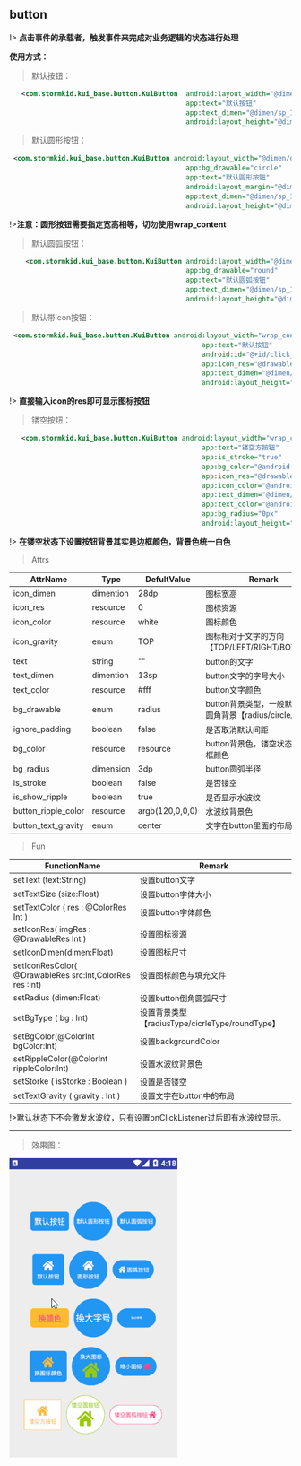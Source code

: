 ## button
!> **点击事件的承载者，触发事件来完成对业务逻辑的状态进行处理**

**使用方式：**
> 默认按钮：

```xml
   <com.stormkid.kui_base.button.KuiButton  android:layout_width="@dimen/dp_80"
                                            app:text="默认按钮"
                                            app:text_dimen="@dimen/sp_14"
                                            android:layout_height="@dimen/dp_40"/>

```

> 默认圆形按钮：

```xml
 <com.stormkid.kui_base.button.KuiButton android:layout_width="@dimen/dp_80"
                                            app:bg_drawable="circle"
                                            app:text="默认圆形按钮"
                                            android:layout_margin="@dimen/dp_10"
                                            app:text_dimen="@dimen/sp_10"
                                            android:layout_height="@dimen/dp_80"/>
```
!>**注意：圆形按钮需要指定宽高相等，切勿使用wrap_content**

> 默认圆弧按钮：

```xml
    <com.stormkid.kui_base.button.KuiButton android:layout_width="@dimen/dp_80"
                                            app:bg_drawable="round"
                                            app:text="默认圆弧按钮"
                                            app:text_dimen="@dimen/sp_10"
                                            android:layout_height="@dimen/dp_40"/>
```

> 默认带icon按钮：

```xml
 <com.stormkid.kui_base.button.KuiButton android:layout_width="wrap_content"
                                                app:text="默认按钮"
                                                android:id="@+id/click_right"
                                                app:icon_res="@drawable/ic_home"
                                                app:text_dimen="@dimen/sp_10"
                                                android:layout_height="wrap_content"/>
```
!> **直接输入icon的res即可显示图标按钮**

> 镂空按钮：

```xml
   <com.stormkid.kui_base.button.KuiButton android:layout_width="wrap_content"
                                                app:text="镂空方按钮"
                                                app:is_stroke="true"
                                                app:bg_color="@android:color/holo_orange_light"
                                                app:icon_res="@drawable/ic_home"
                                                app:icon_color="@android:color/holo_orange_light"
                                                app:text_dimen="@dimen/sp_10"
                                                app:text_color="@android:color/holo_orange_light"
                                                app:bg_radius="0px"
                                                android:layout_height="wrap_content"/>
```
!> **在镂空状态下设置按钮背景其实是边框颜色，背景色统一白色**


> Attrs

| AttrName            | Type      | DefultValue     | Remark                                                      |
| ------------------- | --------- | --------------- | ----------------------------------------------------------- |
| icon_dimen          | dimention | 28dp            | 图标宽高                                                    |
| icon_res            | resource  | 0               | 图标资源                                                    |
| icon_color          | resource  | white           | 图标颜色                                                    |
| icon_gravity        | enum      | TOP             | 图标相对于文字的方向【TOP/LEFT/RIGHT/BOTTOM】               |
| text                | string    | ""              | button的文字                                                |
| text_dimen          | dimention | 13sp            | button文字的字号大小                                        |
| text_color          | resource  | #fff            | button文字颜色                                              |
| bg_drawable         | enum      | radius          | button背景类型，一般默认为带圆角背景【radius/circle/round】 |
| ignore_padding      | boolean   | false           | 是否取消默认间距                                            |
| bg_color            | resource  | resource        | button背景色，镂空状态下为边框颜色                          |
| bg_radius           | dimension | 3dp             | button圆弧半径                                              |
| is_stroke           | boolean   | false           | 是否镂空                                                    |
| is_show_ripple      | boolean   | true            | 是否显示水波纹                                              |
| button_ripple_color | resource  | argb(120,0,0,0) | 水波纹背景色                                                |
| button_text_gravity | enum      | center          | 文字在button里面的布局                                      |


> Fun

| FunctionName                                             | Remark                                          |
| -------------------------------------------------------- | ----------------------------------------------- |
| setText (text:String)                                    | 设置button文字                                  |
| setTextSize (size:Float)                                 | 设置button字体大小                              |
| setTextColor ( res  : @ColorRes Int  )                   | 设置button字体颜色                              |
| setIconRes( imgRes  : @DrawableRes Int )                 | 设置图标资源                                    |
| setIconDimen(dimen:Float)                                | 设置图标尺寸                                    |
| setIconResColor( @DrawableRes src:Int,ColorRes res :Int) | 设置图标颜色与填充文件                          |
| setRadius (dimen:Float)                                  | 设置button倒角圆弧尺寸                          |
| setBgType ( bg  : Int)                                   | 设置背景类型【radiusType/cicrleType/roundType】 |
| setBgColor(@ColorInt bgColor:Int)                        | 设置backgroundColor                             |
| setRippleColor(@ColorInt rippleColor:Int)                | 设置水波纹背景色                                |
| setStorke ( isStorke : Boolean )                         | 设置是否镂空                                    |
| setTextGravity ( gravity : Int )                         | 设置文字在button中的布局                        |

!>默认状态下不会激发水波纹，只有设置onClickListener过后即有水波纹显示。

------------------------


>效果图：

![button效果图](../editImg/button.gif ":size=300x")